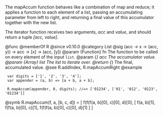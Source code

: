 The mapAccum function behaves like a combination of map and reduce; it
applies a function to each element of a list, passing an accumulating
parameter from left to right, and returning a final value of this
accumulator together with the new list.

The iterator function receives two arguments, *acc* and *value*, and should
return a tuple *[acc, value]*.

@func
@memberOf R
@since v0.10.0
@category List
@sig (acc -> x -> (acc, y)) -> acc -> [x] -> (acc, [y])
@param {Function} fn The function to be called on every element of the input `list`.
@param {*} acc The accumulator value.
@param {Array} list The list to iterate over.
@return {*} The final, accumulated value.
@see R.addIndex, R.mapAccumRight
@example

     var digits = ['1', '2', '3', '4'];
     var appender = (a, b) => [a + b, a + b];

     R.mapAccum(appender, 0, digits); //=> ['01234', ['01', '012', '0123', '01234']]
@symb R.mapAccum(f, a, [b, c, d]) = [
  f(f(f(a, b)[0], c)[0], d)[0],
  [
    f(a, b)[1],
    f(f(a, b)[0], c)[1],
    f(f(f(a, b)[0], c)[0], d)[1]
  ]
]
